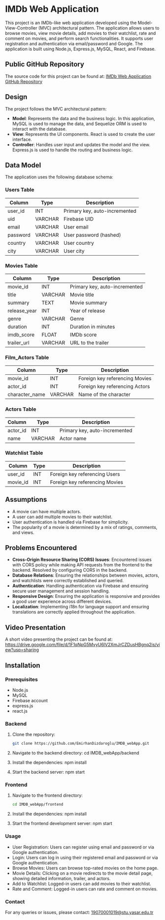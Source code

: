 # IMDb Web Application

This project is an IMDb-like web application developed using the Model-View-Controller (MVC) architectural pattern. The application allows users to browse movies, view movie details, add movies to their watchlist, rate and comment on movies, and perform search functionalities. It supports user registration and authentication via email/password and Google. The application is built using Node.js, Express.js, MySQL, React, and Firebase.

## Public GitHub Repository

The source code for this project can be found at: [IMDb Web Application GitHub Repository](https://github.com/EmirhanDizdaroglu/IMDB_webApp.git)

## Design

The project follows the MVC architectural pattern:

- **Model**: Represents the data and the business logic. In this application, MySQL is used to manage the data, and Sequelize ORM is used to interact with the database.
- **View**: Represents the UI components. React is used to create the user interface.
- **Controller**: Handles user input and updates the model and the view. Express.js is used to handle the routing and business logic.

## Data Model

The application uses the following database schema:

### Users Table

| Column   | Type    | Description                |
|----------|---------|----------------------------|
| user_id  | INT     | Primary key, auto-incremented |
| uid      | VARCHAR | Firebase UID               |
| email    | VARCHAR | User email                 |
| password | VARCHAR | User password (hashed)     |
| country  | VARCHAR | User country               |
| city     | VARCHAR | User city                  |

### Movies Table

| Column       | Type    | Description                |
|--------------|---------|----------------------------|
| movie_id     | INT     | Primary key, auto-incremented |
| title        | VARCHAR | Movie title                |
| summary      | TEXT    | Movie summary              |
| release_year | INT     | Year of release            |
| genre        | VARCHAR | Genre                      |
| duration     | INT     | Duration in minutes        |
| imdb_score   | FLOAT   | IMDb score                 |
| trailer_url  | VARCHAR | URL to the trailer         |

### Film_Actors Table

| Column        | Type    | Description                |
|---------------|---------|----------------------------|
| movie_id      | INT     | Foreign key referencing Movies |
| actor_id      | INT     | Foreign key referencing Actors |
| character_name| VARCHAR | Name of the character      |

### Actors Table

| Column   | Type    | Description                |
|----------|---------|----------------------------|
| actor_id | INT     | Primary key, auto-incremented |
| name     | VARCHAR | Actor name                 |

### Watchlist Table

| Column   | Type    | Description                |
|----------|---------|----------------------------|
| user_id  | INT     | Foreign key referencing Users |
| movie_id | INT     | Foreign key referencing Movies |

## Assumptions

- A movie can have multiple actors.
- A user can add multiple movies to their watchlist.
- User authentication is handled via Firebase for simplicity.
- The popularity of a movie is determined by a mix of ratings, comments, and views.

## Problems Encountered

- **Cross-Origin Resource Sharing (CORS) Issues**: Encountered issues with CORS policy while making API requests from the frontend to the backend. Resolved by configuring CORS in the backend.
- **Database Relations**: Ensuring the relationships between movies, actors, and watchlists were correctly established and queried.
- **Authentication**: Handling authentication via Firebase and ensuring secure user management and session handling.
- **Responsive Design**: Ensuring the application is responsive and provides a good user experience across different devices.
- **Localization**: Implementing i18n for language support and ensuring translations are correctly applied throughout the application.

## Video Presentation

A short video presenting the project can be found at: https://drive.google.com/file/d/1F1qNpG5MvyU6lV2XmJrCZDusHBgnq2is/view?usp=sharing

## Installation

### Prerequisites

- Node.js
- MySQL
- Firebase account
- express.js
- react.js

### Backend

1. Clone the repository:
   ```bash
   git clone https://github.com/EmirhanDizdaroglu/IMDB_webApp.git

2. Navigate to the backend directory:
    cd IMDB_webApp/backend

3. Install the dependencies:
    npm install
4. Start the backend server:
    npm start

### Frontend

1. Navigate to the frontend directory:
   ```bash
   cd IMDB_webApp/frontend

2. Install the dependencies:
    npm install


3. Start the frontend development server:
    npm start

### Usage

- User Registration: Users can register using email and password or via Google authentication.
- Login: Users can log in using their registered email and password or via Google authentication.
- Browse Movies: Users can browse top-rated movies on the home page.
- Movie Details: Clicking on a movie redirects to the movie detail page, showing detailed information, trailer, and actors.
- Add to Watchlist: Logged-in users can add movies to their watchlist.
- Rate and Comment: Logged-in users can rate and comment on movies.

### Contact
For any queries or issues, please contact: 19070001019@stu.yasar.edu.tr
